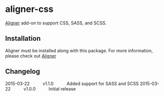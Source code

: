 # aligner-css

[Aligner](https://github.com/adrianlee44/atom-aligner) add-on to support CSS, SASS, and SCSS.

## Installation
Aligner must be installed along with this package. For more information, please check out [Aligner](https://github.com/adrianlee44/atom-aligner)

## Changelog
2015-03-22   v1.1.0   Added support for SASS and SCSS
2015-03-22   v1.0.0   Initial release
